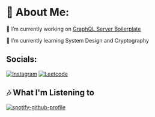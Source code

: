 # 💫 About Me:
🔭 I’m currently working on [GraphQL Server Boilerplate](https://github.com/spcily/graphql-server-boilerplate)

🌱 I’m currently learning System Design and Cryptography

## Socials: 
[![Instagram](https://img.shields.io/badge/Instagram-E4405F?style=for-the-badge&logo=instagram&logoColor=white)](https://instagram.com/ppcitysp)
[![Leetcode](https://img.shields.io/badge/-LeetCode-FFA116?style=for-the-badge&logo=LeetCode&logoColor=black)](https://leetcode.com/spcily)

## 🎶 What I'm Listening to
[![spotify-github-profile](https://spotify-github-profile.vercel.app/api/view?uid=3tzbkqml3se66y70ukjnkn60d&cover_image=true&theme=default)](https://github.com/kittinan/spotify-github-profile)

